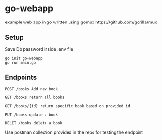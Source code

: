 # go-webapp
example web app in go written using gomux
https://github.com/gorilla/mux

## Setup

Save Db password inside .env file

```
go init go-webapp
go run main.go
```

## Endpoints

```
POST /books Add new book

GET /books return all books

GET /books/{id} return specific book based on provided id

PUT /books update a book

DELET /books delete a book
```
Use postman collection provided in the repo for testing the endpoint


